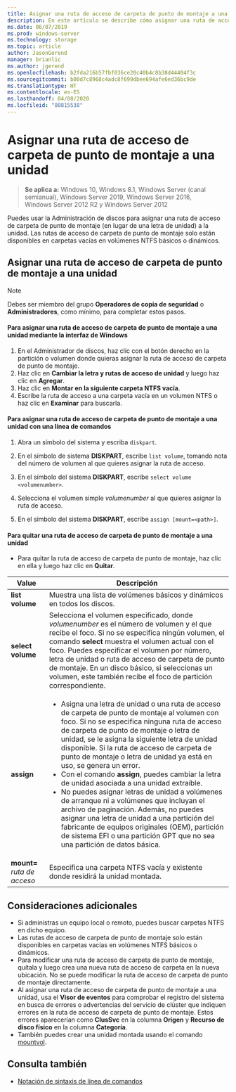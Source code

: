 ```yaml
---
title: Asignar una ruta de acceso de carpeta de punto de montaje a una unidad
description: En este artículo se describe cómo asignar una ruta de acceso de carpeta de punto de montaje (en lugar de una letra de unidad) a una unidad.
ms.date: 06/07/2019
ms.prod: windows-server
ms.technology: storage
ms.topic: article
author: JasonGerend
manager: brianlic
ms.author: jgerend
ms.openlocfilehash: b2fda216b57fbf036ce20c40b4c8b38d44404f3c
ms.sourcegitcommit: b00d7c8968c4adc8f699dbee694afe6ed36bc9de
ms.translationtype: HT
ms.contentlocale: es-ES
ms.lasthandoff: 04/08/2020
ms.locfileid: "80815538"
---
```

# <a name="assign-a-mount-point-folder-path-to-a-drive"></a>Asignar una ruta de acceso de carpeta de punto de montaje a una unidad

> **Se aplica a:** Windows 10, Windows 8.1, Windows Server (canal semianual), Windows Server 2019, Windows Server 2016, Windows Server 2012 R2 y Windows Server 2012

Puedes usar la Administración de discos para asignar una ruta de acceso de carpeta de punto de montaje (en lugar de una letra de unidad) a la unidad. Las rutas de acceso de carpeta de punto de montaje solo están disponibles en carpetas vacías en volúmenes NTFS básicos o dinámicos.

## <a name="assigning-a-mount-point-folder-path-to-a-drive"></a>Asignar una ruta de acceso de carpeta de punto de montaje a una unidad

> [!NOTE]
> Debes ser miembro del grupo **Operadores de copia de seguridad** o **Administradores**, como mínimo, para completar estos pasos.

#### <a name="to-assign-a-mount-point-folder-path-to-a-drive-by-using-the-windows-interface"></a>Para asignar una ruta de acceso de carpeta de punto de montaje a una unidad mediante la interfaz de Windows

1.  En el Administrador de discos, haz clic con el botón derecho en la partición o volumen donde quieras asignar la ruta de acceso de carpeta de punto de montaje. 
2. Haz clic en **Cambiar la letra y rutas de acceso de unidad** y luego haz clic en **Agregar**. 
3. Haz clic en **Montar en la siguiente carpeta NTFS vacía**.
4. Escribe la ruta de acceso a una carpeta vacía en un volumen NTFS o haz clic en **Examinar** para buscarla.

#### <a name="to-assign-a-mount-point-folder-path-to-a-drive-using-a-command-line"></a>Para asignar una ruta de acceso de carpeta de punto de montaje a una unidad con una línea de comandos

1.  Abra un símbolo del sistema y escriba `diskpart`.

2.  En el símbolo de sistema **DISKPART**, escribe `list volume`, tomando nota del número de volumen al que quieres asignar la ruta de acceso.

3.  En el símbolo del sistema **DISKPART**, escribe `select volume <volumenumber>`. 

4. Selecciona el volumen simple *volumenumber* al que quieres asignar la ruta de acceso.

5.  En el símbolo del sistema **DISKPART**, escribe `assign [mount=<path>]`.

#### <a name="to-remove-a-mount-point-folder-path-to-a-drive"></a>Para quitar una ruta de acceso de carpeta de punto de montaje a una unidad

-   Para quitar la ruta de acceso de carpeta de punto de montaje, haz clic en ella y luego haz clic en **Quitar**.

| Value | Descripción |
| --- | --- |
| **list volume** | Muestra una lista de volúmenes básicos y dinámicos en todos los discos. |
| **select volume**        | Selecciona el volumen especificado, donde <em>volumenumber</em> es el número de volumen y el que recibe el foco. Si no se especifica ningún volumen, el comando **select** muestra el volumen actual con el foco. Puedes especificar el volumen por número, letra de unidad o ruta de acceso de carpeta de punto de montaje. En un disco básico, si seleccionas un volumen, este también recibe el foco de partición correspondiente.|
| **assign** | <ul><li> Asigna una letra de unidad o una ruta de acceso de carpeta de punto de montaje al volumen con foco. Si no se especifica ninguna ruta de acceso de carpeta de punto de montaje o letra de unidad, se le asigna la siguiente letra de unidad disponible. Si la ruta de acceso de carpeta de punto de montaje o letra de unidad ya está en uso, se genera un error.</li>  <li>Con el comando **assign**, puedes cambiar la letra de unidad asociada a una unidad extraíble.</li> <li> No puedes asignar letras de unidad a volúmenes de arranque ni a volúmenes que incluyan el archivo de paginación. Además, no puedes asignar una letra de unidad a una partición del fabricante de equipos originales (OEM), partición de sistema EFI o una partición GPT que no sea una partición de datos básica.</li></ul> |
| **mount=** <em>ruta de acceso</em> | Especifica una carpeta NTFS vacía y existente donde residirá la unidad montada.  |

## <a name="additional-considerations"></a>Consideraciones adicionales

-   Si administras un equipo local o remoto, puedes buscar carpetas NTFS en dicho equipo.
-   Las rutas de acceso de carpeta de punto de montaje solo están disponibles en carpetas vacías en volúmenes NTFS básicos o dinámicos.
-   Para modificar una ruta de acceso de carpeta de punto de montaje, quítala y luego crea una nueva ruta de acceso de carpeta en la nueva ubicación. No se puede modificar la ruta de acceso de carpeta de punto de montaje directamente.
-   Al asignar una ruta de acceso de carpeta de punto de montaje a una unidad, usa el **Visor de eventos** para comprobar el registro del sistema en busca de errores o advertencias del servicio de clúster que indiquen errores en la ruta de acceso de carpeta de punto de montaje. Estos errores aparecerían como **ClusSvc** en la columna **Origen** y **Recurso de disco físico** en la columna **Categoría**.
-   También puedes crear una unidad montada usando el comando [mountvol](https://go.microsoft.com/fwlink/?linkid=64111).

## <a name="see-also"></a>Consulta también
-   [Notación de sintaxis de línea de comandos](https://technet.microsoft.com/library/cc742449(v=ws.11).aspx)


